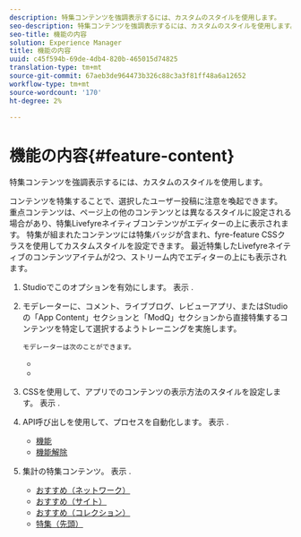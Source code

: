 ```yaml
---
description: 特集コンテンツを強調表示するには、カスタムのスタイルを使用します。
seo-description: 特集コンテンツを強調表示するには、カスタムのスタイルを使用します。
seo-title: 機能の内容
solution: Experience Manager
title: 機能の内容
uuid: c45f594b-69de-4db4-820b-465015d74825
translation-type: tm+mt
source-git-commit: 67aeb3de964473b326c88c3a3f81ff48a6a12652
workflow-type: tm+mt
source-wordcount: '170'
ht-degree: 2%

---
```



# 機能の内容{#feature-content}

特集コンテンツを強調表示するには、カスタムのスタイルを使用します。

コンテンツを特集することで、選択したユーザー投稿に注意を喚起できます。 重点コンテンツは、ページ上の他のコンテンツとは異なるスタイルに設定される場合があり、特集Livefyreネイティブコンテンツがエディターの上に表示されます。 特集が組まれたコンテンツには特集バッジが含まれ、fyre-feature CSSクラスを使用してカスタムスタイルを設定できます。 最近特集したLivefyreネイティブのコンテンツアイテムが2つ、ストリーム内でエディターの上にも表示されます。

1. Studioでこのオプションを有効にします。 表示 [](../c-app-customizations/t-enable-featuring-content-in-studio.md#t_enable_featuring_content_in_studio).
1. モデレーターに、コメント、ライブブログ、レビューアプリ、またはStudioの「App Content」セクションと「ModQ」セクションから直接特集するコンテンツを特定して選択するようトレーニングを実施します。

       モデレーターは次のことができます。
   
   * [](../c-app-customizations/t-select-content-to-feature-from-studio.md#select_content_to_feature_from_studio)
   * [](../c-app-customizations/t-select-content-to-feature.md#t_select_content_to_feature)

1. CSSを使用して、アプリでのコンテンツの表示方法のスタイルを設定します。 表示 [](../c-app-customizations/c-use-css-to-style-featured-content.md#c_use_css_to_style_featured_content).
1. API呼び出しを使用して、プロセスを自動化します。 表示 [](../c-app-customizations/c-feature-apis.md#c_feature_apis).

   * [機能](#c_feature_apis/section_jpw_nqw_xz)
   * [機能解除](#c_feature_apis/section_knh_mqw_xz)

1. 集計の特集コンテンツ。 表示 [](../c-app-customizations/c-aggregated-featured-content-using-the-featured-apis.md#c_aggregated_featured_content_using_the_featured_apis).

   * [おすすめ（ネットワーク）](#c_aggregated_featured_content_using_the_featured_apis/section_cgm_1nw_xz)
   * [おすすめ（サイト）](#c_aggregated_featured_content_using_the_featured_apis/section_lq5_ymw_xz)
   * [おすすめ（コレクション）](#c_aggregated_featured_content_using_the_featured_apis/section_kgc_xmw_xz)
   * [特集（先頭）](#c_aggregated_featured_content_using_the_featured_apis/section_n4b_lmw_xz)

